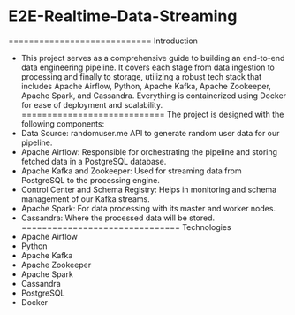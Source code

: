 # E2E-Realtime-Data-Streaming
============================
Introduction
  - This project serves as a comprehensive guide to building an end-to-end data engineering pipeline. It covers each stage from data ingestion to processing and finally to storage, utilizing a robust tech stack that includes Apache Airflow, Python, Apache Kafka, Apache Zookeeper, Apache Spark, and Cassandra. Everything is containerized using Docker for ease of deployment and scalability.
============================
The project is designed with the following components:
  - Data Source: randomuser.me API to generate random user data for our pipeline.
  - Apache Airflow: Responsible for orchestrating the pipeline and storing fetched data in a PostgreSQL database.
  - Apache Kafka and Zookeeper: Used for streaming data from PostgreSQL to the processing engine.
  - Control Center and Schema Registry: Helps in monitoring and schema management of our Kafka streams.
  - Apache Spark: For data processing with its master and worker nodes.
  - Cassandra: Where the processed data will be stored.
===============================
Technologies
 - Apache Airflow
 - Python
 - Apache Kafka
 - Apache Zookeeper
 - Apache Spark
 - Cassandra
 - PostgreSQL
 - Docker
